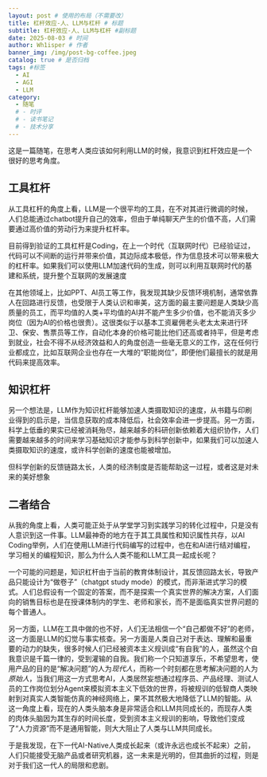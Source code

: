 ```yaml
---
layout: post # 使用的布局（不需要改）
title: 杠杆效应-人、LLM与杠杆 # 标题
subtitle: 杠杆效应-人、LLM与杠杆 #副标题
date: 2025-08-03 # 时间
author: Wh1isper # 作者
banner_img: /img/post-bg-coffee.jpeg
catalog: true # 是否归档
tags: #标签
  - AI
  - AGI
  - LLM
category:
  - 随笔
  # - 时评
  # - 读书笔记
  # - 技术分享
---
```


这是一篇随笔，在思考人类应该如何利用LLM的时候，我意识到杠杆效应是一个很好的思考角度。

## 工具杠杆

从工具杠杆的角度上看，LLM是一个很平均的工具，在不对其进行微调的时候，人们总能通过chatbot提升自己的效率，但由于单纯聊天产生的价值不高，人们需要通过高价值的劳动行为来提升杠杆率。

目前得到验证的工具杠杆是Coding，在上一个时代（互联网时代）已经验证过，代码可以不间断的运行并带来价值，其边际成本极低，作为信息技术可以带来极大的杠杆率。如果我们可以使用LLM加速代码的生成，则可以利用互联网时代的基建和系统，提升整个互联网的发展速度

在其他领域上，比如PPT、AI员工等工作，我发现其缺少反馈环境机制，通常依靠人在回路进行反馈，也受限于人类认识和审美，这方面的最主要问题是人类缺少高质量的员工，而平均值的人类+平均值的AI并不能产生多少价值，也不能消灭多少岗位（因为AI的价格也很贵）。这很类似于以基本工资雇佣老头老太太来进行环卫、保安、售票员等工作，自动化本身的价格可能比他们还高或者持平，但是考虑到就业，社会不得不从经济效益和人的角度创造一些毫无意义的工作，这在任何行业都成立，比如互联网企业也存在一大堆的“职能岗位”，即便他们最擅长的就是用代码来提高效率。

## 知识杠杆

另一个想法是，LLM作为知识杠杆能够加速人类摄取知识的速度，从书籍与印刷业得到的启示是，当信息获取的成本降低后，社会效率会进一步提高。另一方面，科学上低垂的果实已经被消耗殆尽，越来越多的科研创新依赖着大组织协作，人们需要越来越多的时间来学习基础知识才能参与到科学创新中，如果我们可以加速人类摄取知识的速度，或许科学创新的速度也能被增加。

但科学创新的反馈链路太长，人类的经济制度是否能帮助这一过程，或者这是对未来的美好想象

## 二者结合

从我的角度上看，人类可能正处于从学堂学习到实践学习的转化过程中，只是没有人意识到这一件事。LLM最神奇的地方在于其工具属性和知识属性共存，以AI Coding举例，人们在使用LLM进行代码编写的过程中，也在和AI进行结对编程，学习相关的编程知识，那么为什么人类不能和LLM工具一起成长呢？

一个可能的问题是，知识杠杆由于当前的教育体制设计，其反馈回路太长，导致产品只能设计为“做卷子”（chatgpt study mode）的模式，而非渐进式学习的模式。人们总假设有一个固定的答案，而不是探索一个真实世界的解决方案，人们面向的销售目标也是在授课体制内的学生、老师和家长，而不是面临真实世界问题的每个普通人。

另一方面，LLM在工具中做的也不好，人们无法相信一个“自己都做不好”的老师，这一方面是LLM的幻觉与事实核查。另一方面是人类自己对于表达、理解和最重要的动力的缺失，很多时候人们已经被资本主义规训成“有自我”的人，虽然这个自我意识是千篇一律的，受到灌输的自我。我们称一个只知道享乐，不希望思考，使用产品的目的是“解决问题”的人为*现代人*，而称一个时刻都在思考解决问题的人为*原始人*，当我们用这一方式思考AI，人类居然妄想通过程序员、产品经理、测试人员的工作岗位划分Agent来模拟资本主义下低效的世界，将被规训的低智商人类映射到对真实人类智能仿真的神经网络上，果不其然极大地降低了LLM的智能。从这一角度上看，现在的人类头脑本身是非常适合和LLM共同成长的，而现存人类的肉体头脑因为其生存的时间长度，受到资本主义规训的影响，导致他们变成了“人力资源”而不是通用智能，则大大阻止了人类与LLM共同成长。

于是我发现，在下一代AI-Native人类成长起来（或许永远也成长不起来）之前，人们只能接受无脑产品或者研究机器，这一未来是光明的，但其曲折的过程，则是对于我们这一代人的局限和悲剧。
